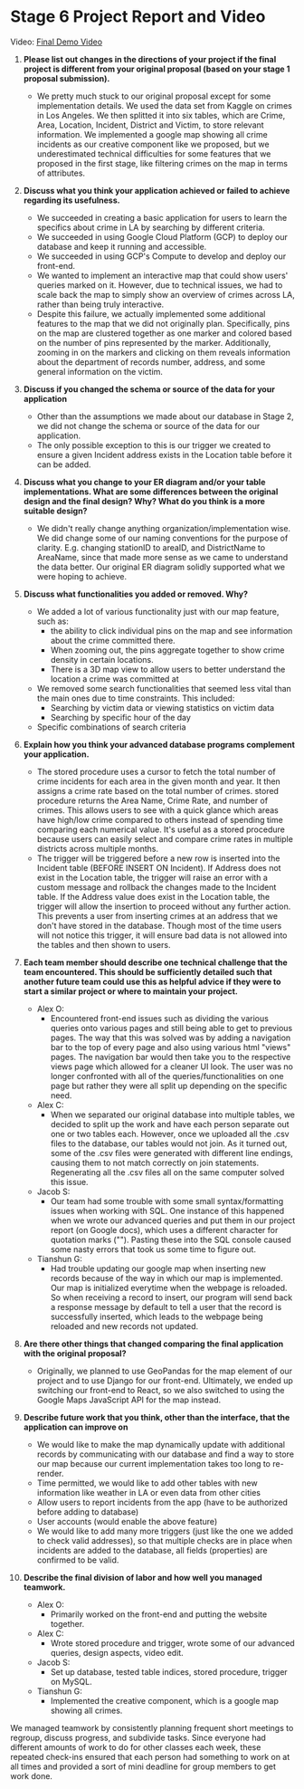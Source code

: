 
# Stage 6 Project Report and Video

Video: [Final Demo Video](https://youtu.be/sGEus_fs5qk)

1. **Please list out changes in the directions of your project if the final project is different from your original proposal (based on your stage 1 proposal submission).**
    * We pretty much stuck to our original proposal except for some implementation details. We used the data set from Kaggle on crimes in Los Angeles. We then splitted it into six tables, which are Crime, Area, Location, Incident, District and Victim, to store relevant information. We implemented a google map showing all crime incidents as our creative component like we proposed, but we underestimated technical difficulties for some features that we proposed in the first stage, like filtering crimes on the map in terms of attributes.

2. **Discuss what you think your application achieved or failed to achieve regarding its usefulness.**
    * We succeeded in creating a basic application for users to learn the specifics about crime in LA by searching by different criteria.
    * We succeeded in using Google Cloud Platform (GCP) to deploy our database and keep it running and accessible.
    * We succeeded in using GCP's Compute to develop and deploy our front-end.
    * We wanted to implement an interactive map that could show users' queries marked on it. However, due to technical issues, we had to scale back the map to simply show an overview of crimes across LA, rather than being truly interactive.
    * Despite this failure, we actually implemented some additional features to the map that we did not originally plan. Specifically, pins on the map are clustered together as one marker and colored based on the number of pins represented by the marker. Additionally, zooming in on the markers and clicking on them reveals information about the department of records number, address, and some general information on the victim.


3. **Discuss if you changed the schema or source of the data for your application**
    * Other than the assumptions we made about our database in Stage 2, we did not change the schema or source of the data for our application. 
    * The only possible exception to this is our trigger we created to ensure a given Incident address exists in the Location table before it can be added.

4. **Discuss what you change to your ER diagram and/or your table implementations. What are some differences between the original design and the final design? Why? What do you think is a more suitable design?**
    * We didn't really change anything organization/implementation wise. We did change some of our naming conventions for the purpose of clarity. E.g. changing stationID to areaID, and DistrictName to AreaName, since that made more sense as we came to understand the data better. Our original ER diagram solidly supported what we were hoping to achieve. 



5. **Discuss what functionalities you added or removed. Why?**
    * We added a lot of various functionality just with our map feature, such as:
        * the ability to click individual pins on the map and see information about the crime committed there. 
        * When zooming out, the pins aggregate together to show crime density in certain locations.
        * There is a 3D map view to allow users to better understand the location a crime was committed at 
    * We removed some search functionalities that seemed less vital than the main ones due to time constraints. This included:
        * Searching by victim data or viewing statistics on victim data
        * Searching by specific hour of the day 
    * Specific combinations of search criteria


6. **Explain how you think your advanced database programs complement your application.**
    * The stored procedure uses a cursor to fetch the total number of crime incidents for each area in the given month and year. It then assigns a crime rate based on the total number of crimes. stored procedure returns the Area Name, Crime Rate, and number of crimes. This allows users to see with a quick glance which areas have high/low crime compared to others instead of spending time comparing each numerical value. It's useful as a stored procedure because users can easily select and compare crime rates in multiple districts across multiple months. 
    * The trigger will be triggered before a new row is inserted into the Incident table (BEFORE INSERT ON Incident). If Address does not exist in the Location table, the trigger will raise an error with a custom message and rollback the changes made to the Incident table. If the Address value does exist in the Location table, the trigger will allow the insertion to proceed without any further action. This prevents a user from inserting crimes at an address that we don't have stored in the database. Though most of the time users will not notice this trigger, it will ensure bad data is not allowed into the tables and then shown to users. 



7. **Each team member should describe one technical challenge that the team encountered. This should be sufficiently detailed such that another future team could use this as helpful advice if they were to start a similar project or where to maintain your project.**
    * Alex O: 
        * Encountered front-end issues such as dividing the various queries onto various pages and still being able to get to previous pages. The way that this was solved was by adding a navigation bar to the top of every page and also using various html "views" pages. The navigation bar would then take you to the respective views page which allowed for a cleaner UI look. The user was no longer confronted with all of the queries/functionalities on one page but rather they were all split up depending on the specific need.
    * Alex C:
        * When we separated our original database into multiple tables,  we decided to split up the work and have each person separate out one or two tables each. However, once we uploaded all the .csv files to the database, our tables would not join. As it turned out, some of the .csv files were generated with different line endings, causing them to not match correctly on join statements. Regenerating all the .csv files all on the same computer solved this issue.
    * Jacob S:
        * Our team had some trouble with some small syntax/formatting issues when working with SQL. One instance of this happened when we wrote our advanced queries and put them in our project report (on Google docs), which uses a different character for quotation marks (""). Pasting these into the SQL console caused some nasty errors that took us some time to figure out. 
    * Tianshun G: 
        * Had trouble updating our google map when inserting new records because of the way in which our map is implemented. Our map is initialized everytime when the webpage is reloaded. So when receiving a record to insert, our program will send back a response message by default to tell a user that the record is successfully inserted, which leads to the webpage being reloaded and new records not updated.


8. **Are there other things that changed comparing the final application with the original proposal?**
    * Originally, we planned to use GeoPandas for the map element of our project and to use Django for our front-end. Ultimately, we ended up switching our front-end to React, so we also switched to using the Google Maps JavaScript API for the map instead.


9. **Describe future work that you think, other than the interface, that the application can improve on**
    * We would like to make the map dynamically update with additional records by communicating with our database and find a way to store our map because our current implementation takes too long to re-render.
    * Time permitted, we would like to add other tables with new information like weather in LA or even data from other cities
    * Allow users to report incidents from the app (have to be authorized before adding to database)
    * User accounts (would enable the above feature)
    * We would like to add many more triggers (just like the one we added to check valid addresses), so that multiple checks are in place when incidents are added to the database, all fields (properties) are confirmed to be valid.

10. **Describe the final division of labor and how well you managed teamwork.**
    * Alex O: 
        * Primarily worked on the front-end and putting the website together.
    * Alex C:
        * Wrote stored procedure and trigger, wrote some of our advanced queries, design aspects, video edit. 
    * Jacob S:
        * Set up database, tested table indices, stored procedure, trigger on MySQL.
    * Tianshun G:
        * Implemented the creative component, which is a google map showing all crimes.

We managed teamwork by consistently planning frequent short meetings to regroup, discuss progress, and subdivide tasks. Since everyone had different amounts of work to do for other classes each week, these repeated check-ins ensured that each person had something to work on at all times and provided a sort of mini deadline for group members to get work done.

<!-- 
# points for video
### Short desc of what our website does 
- Convenient, interactive way of viewing crime data in LA without the hassle of sifting through a CSV yourself 
- Visual and text-based outputs for easy comprehension, e.g. in-built satellite view from Google map
- target audience: police, LA residents, tourists (don't need to know place names to see crime patterns)

### Home
- multiple search criteria: have the ability to search by code, date, address
- can see number of crimes in a given month/year
### Modify Data
- Can change the records if we inserted wrong info before or information is outdated or incomplete
### Crime Area Overview
- map marker coloring - aggregate data shows intensity of crime in certain areas when zoomed out 
- crime details on marker click
- list of total crimes for each Area for reference -->
